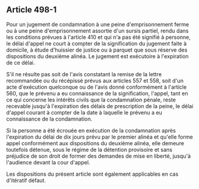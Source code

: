 Article 498-1
----
Pour un jugement de condamnation à une peine d'emprisonnement ferme ou à une
peine d'emprisonnement assortie d'un sursis partiel, rendu dans les conditions
prévues à l'article 410 et qui n'a pas été signifié à personne, le délai d'appel
ne court à compter de la signification du jugement faite à domicile, à étude
d'huissier de justice ou à parquet que sous réserve des dispositions du deuxième
alinéa. Le jugement est exécutoire à l'expiration de ce délai.

S'il ne résulte pas soit de l'avis constatant la remise de la lettre recommandée
ou du récépissé prévus aux articles 557 et 558, soit d'un acte d'exécution
quelconque ou de l'avis donné conformément à l'article 560, que le prévenu a eu
connaissance de la signification, l'appel, tant en ce qui concerne les intérêts
civils que la condamnation pénale, reste recevable jusqu'à l'expiration des
délais de prescription de la peine, le délai d'appel courant à compter de la
date à laquelle le prévenu a eu connaissance de la condamnation.

Si la personne a été écrouée en exécution de la condamnation après l'expiration
du délai de dix jours prévu par le premier alinéa et qu'elle forme appel
conformément aux dispositions du deuxième alinéa, elle demeure toutefois
détenue, sous le régime de la détention provisoire et sans préjudice de son
droit de former des demandes de mise en liberté, jusqu'à l'audience devant la
cour d'appel.

Les dispositions du présent article sont également applicables en cas d'itératif
défaut.
